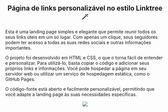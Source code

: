 <div align="center">
<h2>Página de links personalizável no estilo Linktree 🪄</h2>
</div>

Esta é uma landing page simples e elegante que permite reunir todos os seus links úteis em um só lugar. Com apenas um clique, seus seguidores podem ter acesso a todas as suas redes sociais e outras informações importantes.

O projeto foi desenvolvido em HTML e CSS, o que o torna fácil de entender e personalizar. Para utilizá-lo, basta copiar o código e adicionar seus próprios links e informações. Você pode hospedar a página em seu servidor web ou utilizar um serviço de hospedagem estática, como o GitHub Pages.

O código-fonte está aberto e facilmente personalizável, permitindo que você adapte a landing page às suas necessidades específicas. 

<div align="center">
   <img src="https://user-images.githubusercontent.com/114448911/229925488-cf66dc80-c77c-4e5b-a568-5b3098c052f4.png">
</div>
